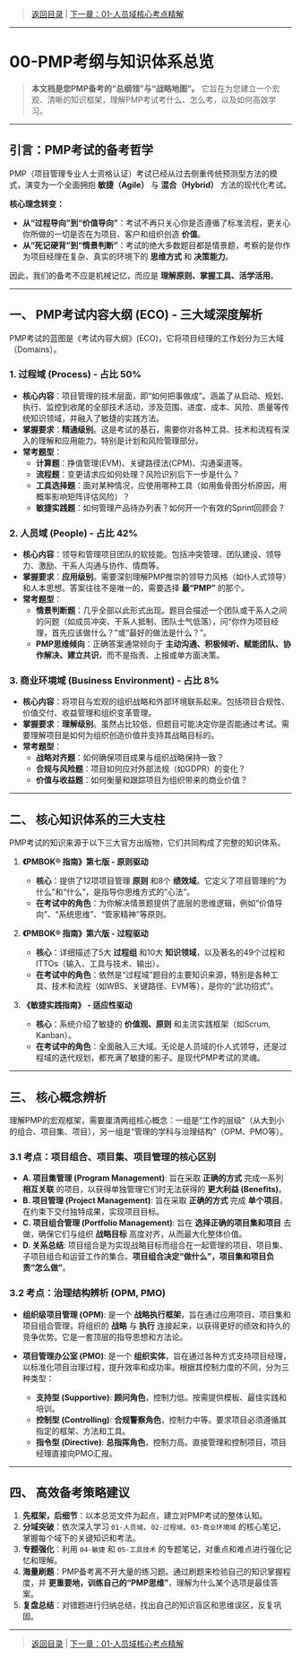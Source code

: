 > [返回目录](../README.md) | [下一章：01-人员域核心考点精解](01-人员域核心考点精解.md)

---
# 00-PMP考纲与知识体系总览

> **本文档是您PMP备考的“总纲领”与“战略地图”。**
> 它旨在为您建立一个宏观、清晰的知识框架，理解PMP考试考什么、怎么考，以及如何高效学习。

---

## 引言：PMP考试的备考哲学

PMP（项目管理专业人士资格认证）考试已经从过去侧重传统预测型方法的模式，演变为一个全面拥抱 **敏捷（Agile）** 与 **混合（Hybrid）** 方法的现代化考试。

**核心理念转变：**
- **从“过程导向”到“价值导向”**：考试不再只关心你是否遵循了标准流程，更关心你所做的一切是否在为项目、客户和组织创造 **价值**。
- **从“死记硬背”到“情景判断”**：考试的绝大多数题目都是情景题，考察的是你作为项目经理在复杂、真实的环境下的 **思维方式** 和 **决策能力**。

因此，我们的备考不应是机械记忆，而应是 **理解原则、掌握工具、活学活用**。

---

## 一、 PMP考试内容大纲 (ECO) - 三大域深度解析

PMP考试的蓝图是《考试内容大纲》(ECO)，它将项目经理的工作划分为三大域（Domains）。

### 1. 过程域 (Process) - 占比 50%

- **核心内容**：项目管理的技术层面，即“如何把事做成”。涵盖了从启动、规划、执行、监控到收尾的全部技术活动，涉及范围、进度、成本、风险、质量等传统知识领域，并融入了敏捷的实践方法。
- **掌握要求**：**精通级别**。这是考试的基石，需要你对各种工具、技术和流程有深入的理解和应用能力。特别是计划和风险管理部分。
- **常考题型**：
    - **计算题**：挣值管理(EVM)、关键路径法(CPM)、沟通渠道等。
    - **流程题**：变更请求应如何处理？风险识别后下一步是什么？
    - **工具选择题**：面对某种情况，应使用哪种工具（如用鱼骨图分析原因，用概率影响矩阵评估风险）？
    - **敏捷实践题**：如何管理产品待办列表？如何开一个有效的Sprint回顾会？

### 2. 人员域 (People) - 占比 42%

- **核心内容**：领导和管理项目团队的软技能。包括冲突管理、团队建设、领导力、激励、干系人沟通与协作、情商等。
- **掌握要求**：**应用级别**。需要深刻理解PMP推崇的领导力风格（如仆人式领导）和人本思想。答案往往不是唯一的，需要选择 **最“PMP”** 的那个。
- **常考题型**：
    - **情景判断题**：几乎全部以此形式出现。题目会描述一个团队或干系人之间的问题（如成员冲突、干系人抵制、团队士气低落），问“你作为项目经理，首先应该做什么？”或“最好的做法是什么？”。
    - **PMP思维倾向**：正确答案通常倾向于 **主动沟通、积极倾听、赋能团队、协作解决、建立共识**，而不是指责、上报或单方面决策。

### 3. 商业环境域 (Business Environment) - 占比 8%

- **核心内容**：将项目与宏观的组织战略和外部环境联系起来。包括项目合规性、价值交付、收益管理和组织变革管理。
- **掌握要求**：**理解级别**。虽然占比较低，但题目可能决定你是否能通过考试。需要理解项目是如何为组织创造价值并支持其战略目标的。
- **常考题型**：
    - **战略对齐题**：如何确保项目成果与组织战略保持一致？
    - **合规与风险题**：项目如何应对外部法规（如GDPR）的变化？
    - **价值与收益题**：如何衡量和跟踪项目为组织带来的商业价值？

---

## 二、 核心知识体系的三大支柱

PMP考试的知识来源于以下三大官方出版物，它们共同构成了完整的知识体系。

1.  **《PMBOK® 指南》第七版 - 原则驱动**
    - **核心**：提供了12项项目管理 **原则** 和8个 **绩效域**。它定义了项目管理的“为什么”和“什么”，是指导你思维方式的“心法”。
    - **在考试中的角色**：为你解决情景题提供了底层的思维逻辑，例如“价值导向”、“系统思维”、“管家精神”等原则。

2.  **《PMBOK® 指南》第六版 - 过程驱动**
    - **核心**：详细描述了5大 **过程组** 和10大 **知识领域**，以及著名的49个过程和ITTOs（输入、工具与技术、输出）。
    - **在考试中的角色**：依然是“过程域”题目的主要知识来源，特别是各种工具、技术和流程（如WBS、关键路径、EVM等），是你的“武功招式”。

3.  **《敏捷实践指南》 - 适应性驱动**
    - **核心**：系统介绍了敏捷的 **价值观、原则** 和主流实践框架（如Scrum, Kanban）。
    - **在考试中的角色**：全面融入三大域。无论是人员域的仆人式领导，还是过程域的迭代规划，都充满了敏捷的影子。是现代PMP考试的灵魂。

---

## 三、 核心概念辨析

理解PMP的宏观框架，需要厘清两组核心概念：一组是“工作的层级”（从大到小的组合、项目集、项目），另一组是“管理的学科与治理结构”（OPM、PMO等）。

### 3.1 考点：项目组合、项目集、项目管理的核心区别

- **A. 项目集管理 (Program Management)**: 旨在采取 **正确的方式** 完成一系列 **相互关联** 的项目，以获得单独管理它们时无法获得的 **更大利益 (Benefits)**。
- **B. 项目管理 (Project Management)**: 旨在采取 **正确的方式** 完成 **单个项目**，在约束下交付独特成果，实现项目目标。
- **C. 项目组合管理 (Portfolio Management)**: 旨在 **选择正确的项目集和项目** 去做，确保它们与组织 **战略目标** 高度对齐，从而最大化整体价值。
- **D. 关系总结**: 项目组合是为实现战略目标而组合在一起管理的项目、项目集、子项目组合和运营工作的集合。**项目组合决定“做什么”，项目集和项目负责“怎么做”**。

### 3.2 考点：治理结构辨析 (OPM, PMO)

- **组织级项目管理 (OPM)**: 是一个 **战略执行框架**，旨在通过应用项目、项目集和项目组合管理，将组织的 **战略** 与 **执行** 连接起来，以获得更好的绩效和持久的竞争优势。它是一套顶层的指导思想和方法论。

- **项目管理办公室 (PMO)**: 是一个 **组织实体**，旨在通过各种方式支持项目经理，以标准化项目治理过程，提升效率和成功率。根据其控制力度的不同，分为三种类型：
    - **支持型 (Supportive)**: **顾问角色**，控制力低。按需提供模板、最佳实践和培训。
    - **控制型 (Controlling)**: **合规警察角色**，控制力中等。要求项目必须遵循其指定的框架、方法和工具。
    - **指令型 (Directive)**: **总指挥角色**，控制力高。直接管理和控制项目，项目经理直接向PMO汇报。

---

## 四、 高效备考策略建议

1.  **先框架，后细节**：以本总览文件为起点，建立对PMP考试的整体认知。
2.  **分域突破**：依次深入学习 `01-人员域`、`02-过程域`、`03-商业环境域` 的核心笔记，掌握每个域下的关键知识和考法。
3.  **专题强化**：利用 `04-敏捷` 和 `05-工具技术` 的专题笔记，对重点和难点进行强化记忆和理解。
4.  **海量刷题**：PMP备考离不开大量的练习题。通过刷题来检验自己的知识掌握程度，并 **更重要地，训练自己的“PMP思维”**，理解为什么某个选项是最佳答案。
5.  **复盘总结**：对错题进行归纳总结，找出自己的知识盲区和思维误区，反复巩固。

---
> [返回目录](../README.md) | [下一章：01-人员域核心考点精解](01-人员域核心考点精解.md)

